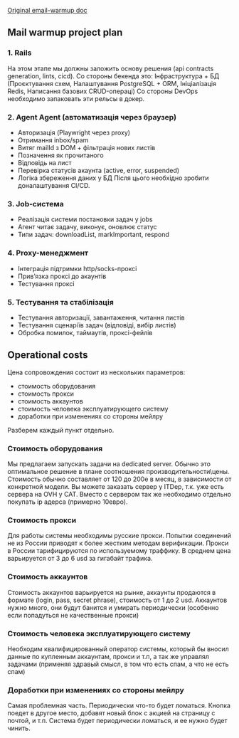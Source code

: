  [Original email-warmup doc](./2025-06-18-email-warmup)
## Mail warmup project plan
### 1. Rails
На этом этапе мы должны заложить основу решения (api contracts generation, lints, cicd).
Со стороны бекенда это:
Інфраструктура + БД (Проєктування схем, Налаштування PostgreSQL + ORM, Ініціалізація Redis, Написання базових CRUD-операці)
Со стороны DevOps необходимо запаковать эти рельсы в докер.
### 2. Agent Agent (автоматизація через браузер)
- Авторизація (Playwright через proxy)
- Отримання inbox/spam
- Витяг mailId з DOM + фільтрація нових листів
- Позначення як прочитаного
- Відповідь на лист
- Перевірка статусів акаунта (active, error, suspended)
- Логіка збереження даних у БД
Після цього необхідно зробити доналаштування CI/CD.
### 3. Job-система
- Реалізація системи постановки задач у jobs
- Агент читає задачу, виконує, оновлює статус
- Типи задач: downloadList, markImportant, respond
### 4. Proxy-менеджмент
- Інтеграція підтримки http/socks-проксі
- Прив’язка проксі до акаунтів
- Тестування проксі
### 5. Тестування та стабілізація
- Тестування авторизації, завантаження, читання листів
- Тестування сценаріїв задач (відповіді, вибір листів)
- Обробка помилок, таймаутів, проксі-фейлів 



## Operational costs
Цена сопровождения состоит из нескольких параметров:
- стоимость оборудования
- стоимость прокси
- стоимость аккаунтов
- стоимость человека эксплуатирующего систему
- доработки при изменениях со стороны мейлру

Разберем каждый пункт отдельно.
### Стоимость оборудования
Мы предлагаем запускать задачи на dedicated server. Обычно это оптимальное решение в плане соотношения производительности\цены. Стоимость обычно составляет от 120 до 200e в месяц, в зависимости от конкретной модели. Вы можете заказать сервер у ITDep, т.к. уже есть сервера на OVH у CAT. Вместо с сервером так же необходимо отдельно покупать ip адерса (примерно 10евро).

### Стоимость прокси
Для работы системы необходимы русские прокси. Попытки соединений не из России приводят к более жестким методам верификации. Прокси в России тарифицируются по используемому траффику. В среднем цена варьируется от 3 до 6 usd за гигабайт трафика.

### Стоимость аккаунтов
Стоимость аккаунтов варьируется на рынке, аккаунты продаются в формате (login, pass, secret phrase), стоимость от 1 до 2 usd. Аккаунтов нужно много, они будут банится и умирать периодически (особенно если попадуться не качественные прокси)

### Стоимость человека эксплуатирующего систему
Необходим квалифицированный оператор системы, который бы вносил данные по купленным аккаунтам, прокси и т.п, а так же управлял задачами (применяя здравый смысл, в том что есть спам, а что не есть спам)

### Доработки при изменениях со стороны мейлру
Самая проблемная часть. Периодически что-то будет ломаться. Кнопка поедет в другое место, добавят новый блок с акцией на страницу с почтой, и т.п. Система будет периодически ломаться, и ее нужно будет чинить.